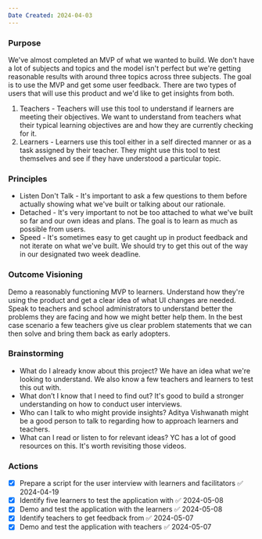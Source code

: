 ```yaml
---
Date Created: 2024-04-03
---
```

### Purpose

We've almost completed an MVP of what we wanted to build. We don't have a lot of subjects and topics and the model isn't perfect but we're getting reasonable results with around three topics across three subjects. The goal is to use the MVP and get some user feedback. There are two types of users that will use this product and we'd like to get insights from both. 
1. Teachers - Teachers will use this tool to understand if learners are meeting their objectives. We want to understand from teachers what their typical learning objectives are and how they are currently checking for it. 
2. Learners - Learners use this tool either in a self directed manner or as a task assigned by their teacher. They might use this tool to test themselves and see if they have understood a particular topic. 

### Principles 
- Listen Don't Talk - It's important to ask a few questions to them before actually showing what we've built or talking about our rationale.
- Detached - It's very important to not be too attached to what we've built so far and our own ideas and plans. The goal is to learn as much as possible from users. 
- Speed - It's sometimes easy to get caught up in product feedback and not iterate on what we've built. We should try to get this out of the way in our designated two week deadline. 

### Outcome Visioning
Demo a reasonably functioning MVP to learners. Understand how they're using the product and get a clear idea of what UI changes are needed. Speak to teachers and school administrators to understand better the problems they are facing and how we might better help them. In the best case scenario a few teachers give us clear problem statements that we can then solve and bring them back as early adopters.

### Brainstorming
- What do I already know about this project? We have an idea what we're looking to understand. We also know a few teachers and learners to test this out with. 
- What don’t I know that I need to find out? It's good to build a stronger understanding on how to conduct user interviews. 
- Who can I talk to who might provide insights? Aditya Vishwanath might be a good person to talk to regarding how to approach learners and teachers. 
- What can I read or listen to for relevant ideas? YC has a lot of good resources on this. It's worth revisiting those videos. 

### Actions
- [x] Prepare a script for the user interview with learners and facilitators ✅ 2024-04-19
- [x] Identify five learners to test the application with ✅ 2024-05-08
- [x] Demo and test the application with the learners ✅ 2024-05-08
- [x] Identify teachers to get feedback from ✅ 2024-05-07
- [x] Demo and test the application with teachers ✅ 2024-05-07
